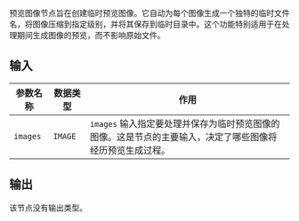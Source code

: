 
预览图像节点旨在创建临时预览图像。它自动为每个图像生成一个独特的临时文件名，将图像压缩到指定级别，并将其保存到临时目录中。这个功能特别适用于在处理期间生成图像的预览，而不影响原始文件。

## 输入

| 参数名称 | 数据类型 | 作用                                                         |
|----------|----------|--------------------------------------------------------------|
| `images` | `IMAGE`  | `images` 输入指定要处理并保存为临时预览图像的图像。这是节点的主要输入，决定了哪些图像将经历预览生成过程。 |

## 输出

该节点没有输出类型。
